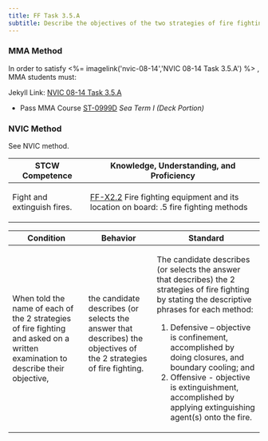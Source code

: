```yaml
---
title: FF Task 3.5.A 
subtitle: Describe the objectives of the two strategies of fire fighting
---
```



### MMA Method

In order to satisfy <%= imagelink('nvic-08-14','NVIC 08-14  Task  3.5.A') %> , MMA students must:

Jekyll Link: [NVIC 08-14  Task  3.5.A](/stcw23/assets/images/nvic-08-14.pdf)

* Pass MMA Course  [ST-0999D](ST-0999D) *Sea Term I (Deck Portion)*


### NVIC Method

<a onclick="togglevisibility('nvic_methods')" >See NVIC method.</a>

<div id='nvic_methods' class='hide'>

<table>
<thead>
<tr>
<th class='forty'> STCW Competence </th>
<th class='sixty'> Knowledge, Understanding, and Proficiency </th>
</tr>
</thead>




<tbody>
<tr><td markdown='1'>

Fight and extinguish fires.

</td><td markdown='1'>

[FF-X2.2](../../tables/612.html#FF-X2.2) Fire fighting equipment and its location on board:
.5  fire fighting methods

</td></tr>


</tbody>
</table>


<table>
<thead>
<tr><th class='twenty'>  Condition </th><th class='twenty'> Behavior </th><th  class='sixty'>Standard </th></tr>
</thead>
<tbody >



<tr><td markdown='1'>

When told the name of each of the 2 strategies of fire fighting and asked on a written examination to describe their objective,

</td><td markdown='1'>

the candidate describes (or selects the answer that describes) the objectives of the 2 strategies of fire fighting.

<br>

<div class="tooltip">
<span class="tooltiptext">
</span>
</div>


</td><td markdown='1'>

The candidate describes (or selects the answer that describes) the 2 strategies of fire fighting by stating the descriptive phrases for each method:
 
1. Defensive – objective is confinement, accomplished by doing closures, and boundary cooling; and 
2. Offensive - objective is extinguishment, accomplished by applying extinguishing agent(s) onto the fire.

</td></tr>
</tbody>
</table>
</div>
